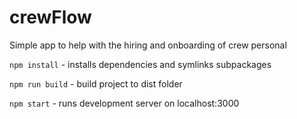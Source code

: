# crewFlow

Simple app to help with the hiring and onboarding of crew personal

`npm install` - installs dependencies and symlinks subpackages

`npm run build`   - build project to dist folder

`npm start`       - runs development server on localhost:3000